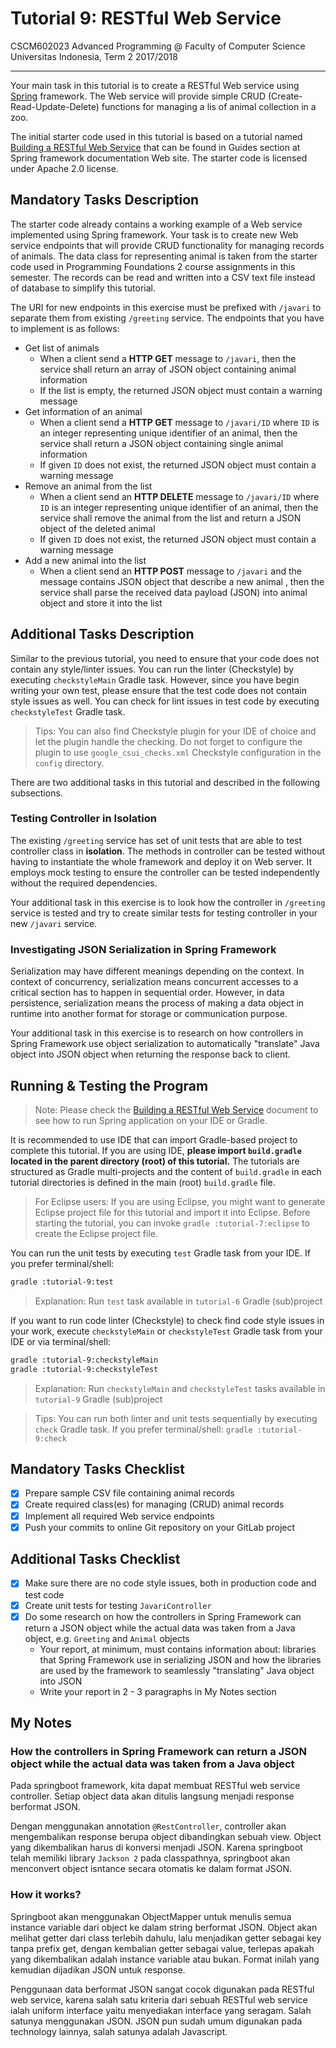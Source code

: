 # Tutorial 9: RESTful Web Service

CSCM602023 Advanced Programming @ Faculty of Computer Science Universitas
Indonesia, Term 2 2017/2018

* * *

Your main task in this tutorial is to create a RESTful Web service using
[Spring](https://spring.io) framework. The Web service will provide simple
CRUD (Create-Read-Update-Delete) functions for managing a lis of animal
collection in a zoo.

The initial starter code used in this tutorial is based on a tutorial named
[Building a RESTful Web Service](https://spring.io/guides/gs/rest-service/)
that can be found in Guides section at Spring framework documentation Web site.
The starter code is licensed under Apache 2.0 license.

## Mandatory Tasks Description

The starter code already contains a working example of a Web service
implemented using Spring framework. Your task is to create new Web service
endpoints that will provide CRUD functionality for managing records of animals.
The data class for representing animal is taken from the starter code used
in Programming Foundations 2 course assignments in this semester. The records
can be read and written into a CSV text file instead of database to simplify
this tutorial.

The URI for new endpoints in this exercise must be prefixed with `/javari` to
separate them from existing `/greeting` service. The endpoints that you have to
implement is as follows:

- Get list of animals
    - When a client send a **HTTP GET** message to `/javari`, then the
    service shall return an array of JSON object containing animal information
    - If the list is empty, the returned JSON object must contain a warning
    message
- Get information of an animal
    - When a client send a **HTTP GET** message to `/javari/ID` where `ID` is
    an integer representing unique identifier of an animal, then the service
    shall return a JSON object containing single animal information
    - If given `ID` does not exist, the returned JSON object must contain a
    warning message
- Remove an animal from the list
    - When a client send an **HTTP DELETE** message to `/javari/ID` where `ID`
    is an integer representing unique identifier of an animal, then the service
    shall remove the animal from the list and return a JSON object of the
    deleted animal
    - If given `ID` does not exist, the returned JSON object must contain a
    warning message
- Add a new animal into the list
    - When a client send an **HTTP POST** message to `/javari` and the message
    contains JSON object that describe a new animal , then the service shall
    parse the received data payload (JSON) into animal object and store it into
    the list

## Additional Tasks Description

Similar to the previous tutorial, you need to ensure that your code does not
contain any style/linter issues. You can run the linter (Checkstyle) by
executing `checkstyleMain` Gradle task. However, since you have begin writing
your own test, please ensure that the test code does not contain style issues
as well. You can check for lint issues in test code by executing
`checkstyleTest` Gradle task.

> Tips: You can also find Checkstyle plugin for your IDE of choice and let
> the plugin handle the checking. Do not forget to configure the plugin to
> use `google_csui_checks.xml` Checkstyle configuration in the `config`
> directory.

There are two additional tasks in this tutorial and described in the following
subsections.

### Testing Controller in Isolation

The existing `/greeting` service has set of unit tests that are able to test
controller class in **isolation**. The methods in controller can be tested
without having to instantiate the whole framework and deploy it on Web server.
It employs mock testing to ensure the controller can be tested independently
without the required dependencies.

Your additional task in this exercise is to look how the controller in
`/greeting` service is tested and try to create similar tests for testing
controller in your new `/javari` service.

### Investigating JSON Serialization in Spring Framework

Serialization may have different meanings depending on the context. In context
of concurrency, serialization means concurrent accesses to a critical section
has to happen in sequential order. However, in data persistence, serialization
means the process of making a data object in runtime into another format for
storage or communication purpose.

Your additional task in this exercise is to research on how controllers in
Spring Framework use object serialization to automatically "translate" Java
object into JSON object when returning the response back to client.

## Running & Testing the Program

> Note: Please check the [Building a RESTful Web Service](https://spring.io/guides/gs/rest-service/)
> document to see how to run Spring application on your IDE or Gradle.

It is recommended to use IDE that can import Gradle-based project to complete this
tutorial. If you are using IDE, **please import `build.gradle` located in the
parent directory (root) of this tutorial.** The tutorials are structured as
Gradle multi-projects and the content of `build.gradle` in each tutorial
directories is defined in the main (root) `build.gradle` file.

> For Eclipse users: If you are using Eclipse, you might want to generate
> Eclipse project file for this tutorial and import it into Eclipse.
> Before starting the tutorial, you can invoke `gradle :tutorial-7:eclipse`
> to create the Eclipse project file.

You can run the unit tests by executing `test` Gradle task from your IDE. If you
prefer terminal/shell:

```bash
gradle :tutorial-9:test
```

> Explanation: Run `test` task available in `tutorial-6` Gradle (sub)project

If you want to run code linter (Checkstyle) to check find code style issues in
your work, execute `checkstyleMain` or `checkstyleTest` Gradle task from your IDE
or via terminal/shell:

```bash
gradle :tutorial-9:checkstyleMain
gradle :tutorial-9:checkstyleTest
```

> Explanation: Run `checkstyleMain` and `checkstyleTest` tasks available in
> `tutorial-9` Gradle (sub)project

> Tips: You can run both linter and unit tests sequentially by executing `check`
> Gradle task. If you prefer terminal/shell: `gradle :tutorial-9:check`

## Mandatory Tasks Checklist

- [x] Prepare sample CSV file containing animal records
- [x] Create required class(es) for managing (CRUD) animal records
- [x] Implement all required Web service endpoints
- [x] Push your commits to online Git repository on your GitLab project

## Additional Tasks Checklist

- [x] Make sure there are no code style issues, both in production code and
test code
- [x] Create unit tests for testing `JavariController`
- [x] Do some research on how the controllers in Spring Framework can return
a JSON object while the actual data was taken from a Java object, e.g.
`Greeting` and `Animal` objects
    - Your report, at minimum, must contains information about: libraries that
    Spring Framework use in serializing JSON and how the libraries are used
    by the framework to seamlessly "translating" Java object into JSON
    - Write your report in 2 - 3 paragraphs in My Notes section

## My Notes
### How the controllers in Spring Framework can return a JSON object while the actual data was taken from a Java object
Pada springboot framework, kita dapat membuat RESTful web service controller. Setiap object data akan ditulis langsung menjadi response berformat JSON. 

Dengan menggunakan annotation `@RestController`, controller akan mengembalikan response berupa object dibandingkan sebuah view. Object yang dikembalikan harus di konversi menjadi JSON. Karena springboot telah memiliki library `Jackson 2` pada classpathnya, springboot akan menconvert object isntance secara otomatis ke dalam format JSON.

### How it works?
Springboot akan menggunakan ObjectMapper untuk menulis semua
instance variable dari object ke dalam string berformat JSON. Object akan melihat getter dari class terlebih dahulu, lalu menjadikan getter sebagai key
tanpa prefix get, dengan kembalian getter sebagai value, terlepas apakah yang dikembalikan
adalah instance variable atau bukan. Format inilah yang kemudian dijadikan JSON untuk response.

Penggunaan data berformat JSON sangat cocok digunakan pada RESTful web service, karena salah satu kriteria dari sebuah RESTful web service ialah uniform interface yaitu menyediakan interface yang seragam. Salah satunya menggunakan JSON. JSON pun sudah umum digunakan pada technology lainnya, salah satunya adalah Javascript.